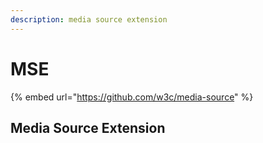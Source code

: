 ```yaml
---
description: media source extension
---
```


# MSE

{% embed url="https://github.com/w3c/media-source" %}



## Media Source Extension



